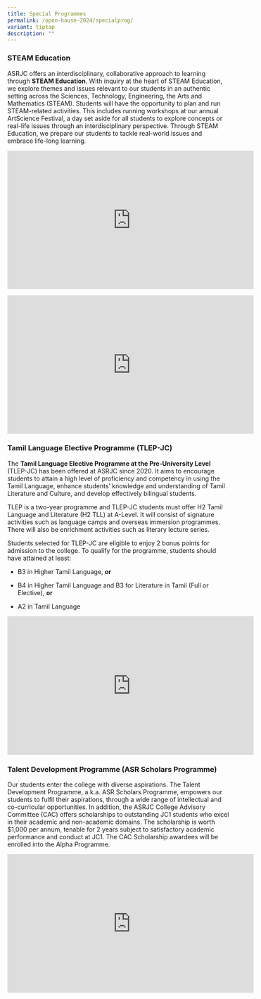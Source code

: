 ```yaml
---
title: Special Programmes
permalink: /open-house-2024/specialprog/
variant: tiptap
description: ""
---
```

<h3><strong>STEAM Education</strong></h3><p>ASRJC offers an interdisciplinary, collaborative approach to learning through <strong>STEAM Education</strong>. With inquiry at the heart of STEAM Education, we explore themes and issues relevant to our students in an authentic setting across the Sciences, Technology, Engineering, the Arts and Mathematics (STEAM). Students will have the opportunity to plan and run STEAM-related activities. This includes running workshops at our annual ArtScience Festival, a day set aside for all students to explore concepts or real-life issues through an interdisciplinary perspective. Through STEAM Education, we prepare our students to tackle real-world issues and embrace life-long learning.</p><div class="iframe-wrapper"><iframe height="315" width="560" allowfullscreen="true" frameborder="0" src="https://www.youtube.com/embed/zpHwnlKGQTM?si=pbGYO8s7dQROFNbk"></iframe></div><p></p><div class="iframe-wrapper"><iframe height="315" width="560" allowfullscreen="true" frameborder="0" src="https://www.youtube.com/embed/vAGw81DfVeY?si=gYwI00NNltuTHA4h"></iframe></div><h3><strong>Tamil Language Elective Programme (TLEP-JC)</strong></h3><p>The <strong>Tamil Language Elective Programme at the Pre-University Level</strong> (TLEP-JC) has been offered at ASRJC since 2020. It aims to encourage students to attain a high level of proficiency and competency in using the Tamil Language, enhance students’ knowledge and understanding of Tamil Literature and Culture, and develop effectively bilingual students.</p><p>TLEP is a two-year programme and TLEP-JC students must offer H2 Tamil Language and Literature (H2 TLL) at A-Level. It will consist of signature activities such as language camps and overseas immersion programmes. There will also be enrichment activities such as literary lecture series.</p><p>Students selected for TLEP-JC are eligible to enjoy 2 bonus points for admission to the college. To qualify for the programme, students should have attained at least:</p><ul data-tight="true" class="tight"><li><p>B3 in Higher Tamil Language, <strong>or</strong></p></li><li><p>B4 in Higher Tamil Language and B3 for Literature in Tamil (Full or Elective), <strong>or</strong></p></li><li><p>A2 in Tamil Language</p></li></ul><div class="iframe-wrapper"><iframe height="315" width="560" allowfullscreen="true" frameborder="0" src="https://www.youtube.com/embed/rdCzg38KCro?si=8j1cdVIckMdWIR53"></iframe></div><p></p><h3><strong>Talent Development Programme (ASR Scholars Programme)</strong></h3><p>Our students enter the college with diverse aspirations. The Talent Development Programme, a.k.a. ASR Scholars Programme, empowers our students to fulfil their aspirations, through a wide range of intellectual and co-curricular opportunities. In addition, the ASRJC College Advisory Committee (CAC) offers scholarships to outstanding JC1 students who excel in their academic and non-academic domains. The scholarship is worth $1,000 per annum, tenable for 2 years subject to satisfactory academic performance and conduct at JC1. The CAC Scholarship awardees will be enrolled into the Alpha Programme.</p><div class="iframe-wrapper"><iframe height="315" width="560" allowfullscreen="true" frameborder="0" src="https://www.youtube.com/embed/jmDpAOY7UTg?si=5m7CwcUWz0trjrU2"></iframe></div><p></p>
